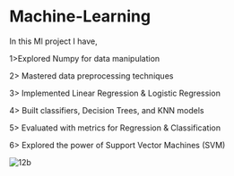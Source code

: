 # Machine-Learning
In this Ml project I have,

1>Explored Numpy for data manipulation

2> Mastered data preprocessing techniques

3> Implemented Linear Regression & Logistic Regression

4> Built classifiers, Decision Trees, and KNN models 

5> Evaluated with metrics for Regression & Classification

6> Explored the power of Support Vector Machines (SVM)


![12b](https://github.com/sufyn/Machine-Learning/assets/97327266/6acc3cdd-e042-4d12-bc55-fb5d910263cb)
